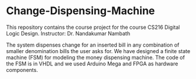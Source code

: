 # Change-Dispensing-Machine
This repository contains the course project for the course CS216 Digital Logic Design. 
Instructor: Dr. Nandakumar Nambath

The system dispenses change for an inserted bill in any combination of smaller denomination bills the user asks for.
We have designed a finite state machine (FSM) for modeling the money dispensing machine.
The code of the FSM is in VHDL and we used Arduino Mega and FPGA as hardware components.
